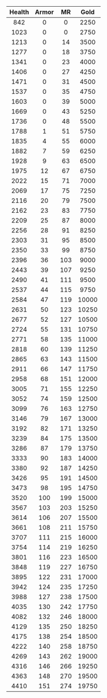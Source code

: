 | Health | Armor | MR | Gold |
|:---:|:---:|:---:|:---:|
|842|0|0|2250|
|1023|0|0|2750|
|1213|0|14|3500|
|1277|0|18|3750|
|1341|0|23|4000|
|1406|0|27|4250|
|1471|0|31|4500|
|1537|0|35|4750|
|1603|0|39|5000|
|1669|0|43|5250|
|1736|0|48|5500|
|1788|1|51|5750|
|1835|4|55|6000|
|1882|7|59|6250|
|1928|9|63|6500|
|1975|12|67|6750|
|2022|15|71|7000|
|2069|17|75|7250|
|2116|20|79|7500|
|2162|23|83|7750|
|2209|25|87|8000|
|2256|28|91|8250|
|2303|31|95|8500|
|2350|33|99|8750|
|2396|36|103|9000|
|2443|39|107|9250|
|2490|41|111|9500|
|2537|44|115|9750|
|2584|47|119|10000|
|2631|50|123|10250|
|2677|52|127|10500|
|2724|55|131|10750|
|2771|58|135|11000|
|2818|60|139|11250|
|2865|63|143|11500|
|2911|66|147|11750|
|2958|68|151|12000|
|3005|71|155|12250|
|3052|74|159|12500|
|3099|76|163|12750|
|3146|79|167|13000|
|3192|82|171|13250|
|3239|84|175|13500|
|3286|87|179|13750|
|3333|90|183|14000|
|3380|92|187|14250|
|3426|95|191|14500|
|3473|98|195|14750|
|3520|100|199|15000|
|3567|103|203|15250|
|3614|106|207|15500|
|3661|108|211|15750|
|3707|111|215|16000|
|3754|114|219|16250|
|3801|116|223|16500|
|3848|119|227|16750|
|3895|122|231|17000|
|3942|124|235|17250|
|3988|127|238|17500|
|4035|130|242|17750|
|4082|132|246|18000|
|4129|135|250|18250|
|4175|138|254|18500|
|4222|140|258|18750|
|4269|143|262|19000|
|4316|146|266|19250|
|4363|148|270|19500|
|4410|151|274|19750|
